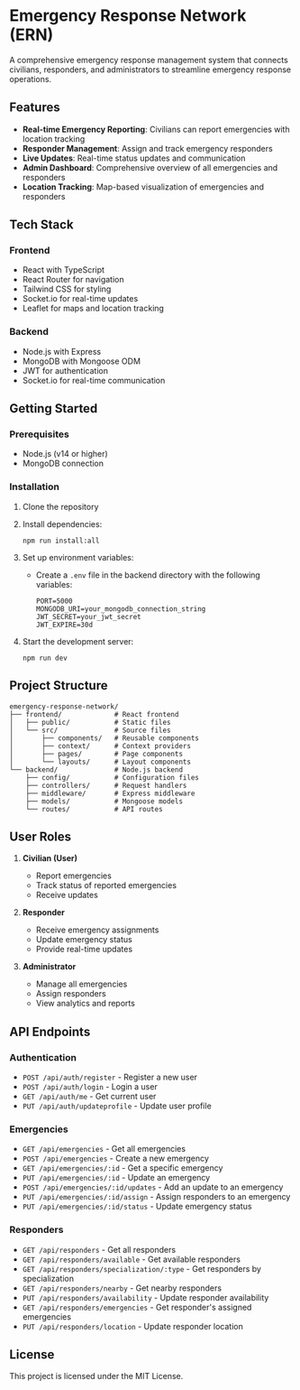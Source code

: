 # Emergency Response Network (ERN)

A comprehensive emergency response management system that connects civilians, responders, and administrators to streamline emergency response operations.

## Features

- **Real-time Emergency Reporting**: Civilians can report emergencies with location tracking
- **Responder Management**: Assign and track emergency responders
- **Live Updates**: Real-time status updates and communication
- **Admin Dashboard**: Comprehensive overview of all emergencies and responders
- **Location Tracking**: Map-based visualization of emergencies and responders

## Tech Stack

### Frontend
- React with TypeScript
- React Router for navigation
- Tailwind CSS for styling
- Socket.io for real-time updates
- Leaflet for maps and location tracking

### Backend
- Node.js with Express
- MongoDB with Mongoose ODM
- JWT for authentication
- Socket.io for real-time communication

## Getting Started

### Prerequisites
- Node.js (v14 or higher)
- MongoDB connection

### Installation

1. Clone the repository
2. Install dependencies:
   ```
   npm run install:all
   ```

3. Set up environment variables:
   - Create a `.env` file in the backend directory with the following variables:
     ```
     PORT=5000
     MONGODB_URI=your_mongodb_connection_string
     JWT_SECRET=your_jwt_secret
     JWT_EXPIRE=30d
     ```

4. Start the development server:
   ```
   npm run dev
   ```

## Project Structure

```
emergency-response-network/
├── frontend/             # React frontend
│   ├── public/           # Static files
│   └── src/              # Source files
│       ├── components/   # Reusable components
│       ├── context/      # Context providers
│       ├── pages/        # Page components
│       └── layouts/      # Layout components
└── backend/              # Node.js backend
    ├── config/           # Configuration files
    ├── controllers/      # Request handlers
    ├── middleware/       # Express middleware
    ├── models/           # Mongoose models
    └── routes/           # API routes
```

## User Roles

1. **Civilian (User)**
   - Report emergencies
   - Track status of reported emergencies
   - Receive updates

2. **Responder**
   - Receive emergency assignments
   - Update emergency status
   - Provide real-time updates

3. **Administrator**
   - Manage all emergencies
   - Assign responders
   - View analytics and reports

## API Endpoints

### Authentication
- `POST /api/auth/register` - Register a new user
- `POST /api/auth/login` - Login a user
- `GET /api/auth/me` - Get current user
- `PUT /api/auth/updateprofile` - Update user profile

### Emergencies
- `GET /api/emergencies` - Get all emergencies
- `POST /api/emergencies` - Create a new emergency
- `GET /api/emergencies/:id` - Get a specific emergency
- `PUT /api/emergencies/:id` - Update an emergency
- `POST /api/emergencies/:id/updates` - Add an update to an emergency
- `PUT /api/emergencies/:id/assign` - Assign responders to an emergency
- `PUT /api/emergencies/:id/status` - Update emergency status

### Responders
- `GET /api/responders` - Get all responders
- `GET /api/responders/available` - Get available responders
- `GET /api/responders/specialization/:type` - Get responders by specialization
- `GET /api/responders/nearby` - Get nearby responders
- `PUT /api/responders/availability` - Update responder availability
- `GET /api/responders/emergencies` - Get responder's assigned emergencies
- `PUT /api/responders/location` - Update responder location

## License

This project is licensed under the MIT License.